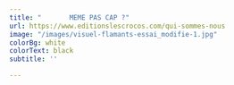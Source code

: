 ```yaml
---
title: "       MEME PAS CAP ?"
url: https://www.editionslescrocos.com/qui-sommes-nous
image: "/images/visuel-flamants-essai_modifie-1.jpg"
colorBg: white
colorText: black
subtitle: ''

---
```

